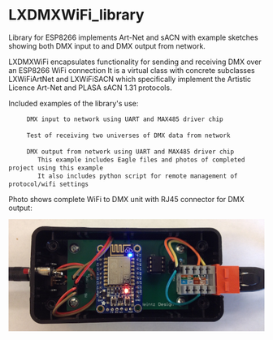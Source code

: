 # LXDMXWiFi_library
Library for ESP8266 implements Art-Net and sACN with example sketches showing both DMX input to and DMX output from network.

LXDMXWiFi encapsulates functionality for sending and receiving DMX over an ESP8266 WiFi connection
   It is a virtual class with concrete subclasses LXWiFiArtNet and LXWiFiSACN which specifically
   implement the Artistic Licence Art-Net and PLASA sACN 1.31 protocols.
   
          
Included examples of the library's use:

         DMX input to network using UART and MAX485 driver chip

         Test of receiving two universes of DMX data from network

         DMX output from network using UART and MAX485 driver chip
            This example includes Eagle files and photos of completed project using this example
            It also includes python script for remote management of protocol/wifi settings
            
Photo shows complete WiFi to DMX unit with RJ45 connector for DMX output:
            
![Photo](esp-dmx.jpg)
            

